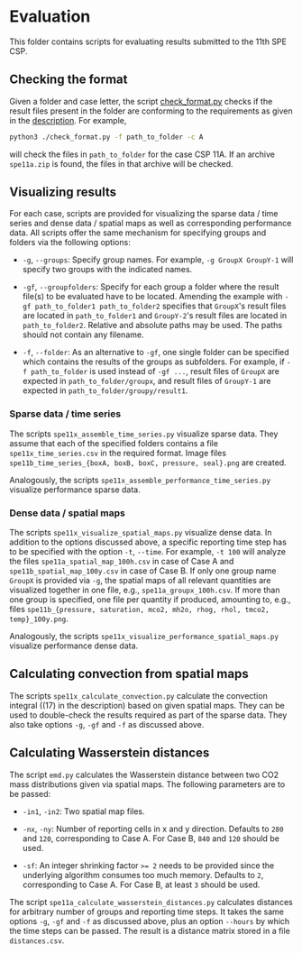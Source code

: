 <!--SPDX-FileCopyrightText: 2025 Bernd Flemisch <bernd@iws.uni-stuttgart.de-->
<!--SPDX-License-Identifier: CC-BY-4.0-->
# Evaluation

This folder contains scripts for evaluating results submitted to the 11th SPE CSP.

## Checking the format

Given a folder and case letter, the script [check_format.py](https://github.com/Simulation-Benchmarks/11thSPE-CSP/blob/main/evaluation/check_format.py) checks if the result files present in the folder are conforming to the requirements as given in the [description](https://doi.org/10.2118/218015-PA). For example,
```bash
python3 ./check_format.py -f path_to_folder -c A
```
will check the files in `path_to_folder` for the case CSP 11A. If an archive `spe11a.zip` is found, the files in that archive will be checked.

## Visualizing results

For each case, scripts are provided for visualizing the sparse data / time series and dense data / spatial maps as well as corresponding performance data. All scripts offer the same mechanism for specifying groups and folders via the following options:

* `-g`, `--groups`: Specify group names. For example, `-g GroupX GroupY-1` will specify two groups with the indicated names.

* `-gf`, `--groupfolders`: Specify for each group a folder where the result file(s) to be evaluated have to be located. Amending the example with `-gf path_to_folder1 path_to_folder2` specifies that `GroupX`'s result files are located in `path_to_folder1` and `GroupY-2`'s result files are located in `path_to_folder2`. Relative and absolute paths may be used. The paths should not contain any filename.

* `-f`, `--folder`: As an alternative to `-gf`, one single folder can be specified which contains the results of the groups as subfolders. For example, if `-f path_to_folder` is used instead of `-gf ...`, result files of `GroupX` are expected in `path_to_folder/groupx`, and result files of `GroupY-1` are expected in `path_to_folder/groupy/result1`.

### Sparse data / time series

The scripts `spe11x_assemble_time_series.py` visualize sparse data. They assume that each of the specified folders contains a file `spe11x_time_series.csv` in the required format. Image files `spe11b_time_series_{boxA, boxB, boxC, pressure, seal}.png` are created.

Analogously, the scripts `spe11x_assemble_performance_time_series.py` visualize performance sparse data.

### Dense data / spatial maps

The scripts `spe11x_visualize_spatial_maps.py` visualize dense data. In addition to the options discussed above, a specific reporting time step has to be specified with the option `-t`, `--time`. For example, `-t 100` will analyze the files `spe11a_spatial_map_100h.csv` in case of Case A and `spe11b_spatial_map_100y.csv` in case of Case B. If only one group name `GroupX` is provided via `-g`, the spatial maps of all relevant quantities are visualized together in one file, e.g., `spe11a_groupx_100h.csv`. If more than one group is specified, one file per quantity if produced, amounting to, e.g., files `spe11b_{pressure, saturation, mco2, mh2o, rhog, rhol, tmco2, temp}_100y.png`.

Analogously, the scripts `spe11x_visualize_performance_spatial_maps.py` visualize performance dense data.

## Calculating convection from spatial maps

The scripts `spe11x_calculate_convection.py` calculate the convection integral ((17) in the description) based on given spatial maps. They can be used to double-check the results required as part of the sparse data. They also take options `-g`, `-gf` and `-f` as discussed above.

## Calculating Wasserstein distances

The script `emd.py` calculates the Wasserstein distance between two CO2 mass distributions given via spatial maps. The following parameters are to be passed:

* `-in1`, `-in2`: Two spatial map files.

* `-nx`, `-ny`: Number of reporting cells in x and y direction. Defaults to `280` and `120`, corresponding to Case A. For Case B, `840` and `120` should be used.

* `-sf`: An integer shrinking factor `>= 2` needs to be provided since the underlying algorithm consumes too much memory. Defaults to `2`, corresponding to Case A. For Case B, at least `3` should be used.

The script `spe11a_calculate_wasserstein_distances.py` calculates distances for arbitrary number of groups and reporting time steps. It takes the same options `-g`, `-gf` and `-f` as discussed above, plus an option `--hours` by which the time steps can be passed. The result is a distance matrix stored in a file `distances.csv`.
